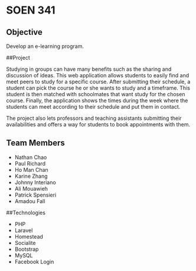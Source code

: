 # SOEN 341

## Objective

Develop an e-learning program.

##Project

Studying in groups can have many benefits such as the sharing and discussion of ideas. This web application allows students to easily find and meet peers to study for a specific course. After submitting their schedule, a student can pick the course he or she wants to study and a timeframe. This student is then matched with schoolmates that want study for the chosen course. Finally, the application shows the times during the week where the students can meet according to their schedule and put them in contact.

The project also lets professors and teaching assistants submitting their availabilities and offers a way for students to book appointments with them.


## Team Members

* Nathan Chao
* Paul Richard
* Ho Man Chan
* Karine Zhang
* Johnny Interiano
* Ali Mouawieh 
* Patrick Spensieri 
* Amadou Fall

##Technologies
* PHP
* Laravel
 * Homestead
 * Socialite
* Bootstrap
* MySQL
* Facebook Login
